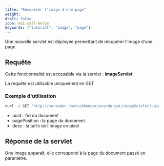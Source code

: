```yaml
---
title: "Récupérer l'image d'une page"
weight: 
draft: false
icon: mdi-call-merge
keywords: ["tutorial", "image", "page"]
---
```


Une nouvelle servlet est déployée permettant de récupérer l'image d'une page.

## Requête 

Cette fonctionnalité est accessible via la servlet : **imageServlet**

La requête est utilisable uniquement en GET


### Exemple d'utilisation

``` bash
curl -X GET 'http://<arender_host>/ARender/arendergwt/imageServlet?uuid=docUUID&pagePosition=page&desc=size'
```

* uuid : l'id du document
* pagePosition : la page du document
* desc : la taille de l'image en pixel

## Réponse de la servlet

Une image apparaît, elle correspond à la page du document passé en paramètre.